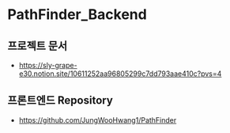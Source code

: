# PathFinder_Backend

## 프로젝트 문서
- https://sly-grape-e30.notion.site/10611252aa96805299c7dd793aae410c?pvs=4

## 프론트엔드 Repository
- https://github.com/JungWooHwang1/PathFinder
